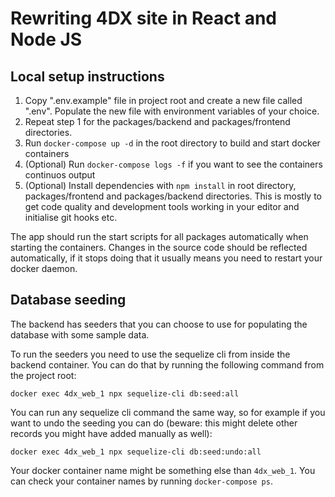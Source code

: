 # Rewriting 4DX site in React and Node JS

## Local setup instructions

1. Copy ".env.example" file in project root and create a new file called ".env". Populate the new file with environment variables of your choice.
2. Repeat step 1 for the packages/backend and packages/frontend directories. 
3. Run `docker-compose up -d` in the root directory to build and start docker containers
4. (Optional) Run `docker-compose logs -f` if you want to see the containers continuos output
5. (Optional) Install dependencies with `npm install` in root directory, packages/frontend and packages/backend directories. This is mostly to get code quality and development tools working in your editor and initialise git hooks etc. 

The app should run the start scripts for all packages automatically when starting the containers. Changes in the source code should be reflected automatically, if it stops doing that it usually means you need to restart your docker daemon.

## Database seeding
The backend has seeders that you can choose to use for populating the database with some sample data.

To run the seeders you need to use the sequelize cli from inside the backend container.
You can do that by running the following command from the project root:

`
docker exec 4dx_web_1 npx sequelize-cli db:seed:all
` 

You can run any sequelize cli command the same way, so for example if you want to undo the seeding you can do (beware: this might delete other records you might have added manually as well):

`
docker exec 4dx_web_1 npx sequelize-cli db:seed:undo:all   
`

Your docker container name might be something else than `4dx_web_1`. You can check your container names by running `docker-compose ps`.
